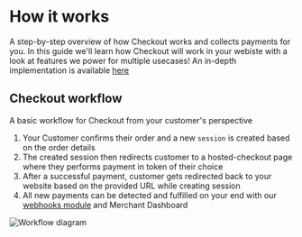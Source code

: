 # How it works

A step-by-step overview of how Checkout works and collects payments for you. In this guide we'll learn how Checkout will work in your webiste with a look at features we power for multiple usecases! An in-depth implementation is available [here](../checkout/quickstart.html)

## Checkout workflow 

A basic workflow for Checkout from your customer's perspective 

1. Your Customer confirms their order and a new `session` is created based on the order details
2. The created session then redirects customer to a hosted-checkout page where they performs payment in token of their choice 
3. After a successful payment, customer gets redirected back to your website based on the provided URL while creating session
4. All new payments can be detected and fulfilled on your end with our [webhooks module](../checkout/webhooks.html) and Merchant Dashboard

![Workflow diagram](https://res.cloudinary.com/dtzqgftjk/image/upload/v1669978660/Checkout_1.25x_1_da1dcc.png)